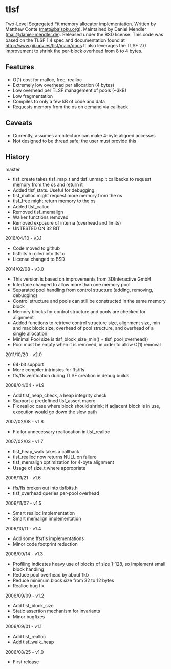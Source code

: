 # tlsf

Two-Level Segregated Fit memory allocator implementation.
Written by Matthew Conte (matt@baisoku.org).
Maintained by Daniel Mendler (mail@daniel-mendler.de).
Released under the BSD license.
This code was based on the TLSF 1.4 spec and documentation found at http://www.gii.upv.es/tlsf/main/docs
It also leverages the TLSF 2.0 improvement to shrink the per-block overhead from 8 to 4 bytes.

Features
--------
  * O(1) cost for malloc, free, realloc
  * Extremely low overhead per allocation (4 bytes)
  * Low overhead per TLSF management of pools (~3kB)
  * Low fragmentation
  * Compiles to only a few kB of code and data
  * Requests memory from the os on demand via callback

Caveats
-------
  * Currently, assumes architecture can make 4-byte aligned accesses
  * Not designed to be thread safe; the user must provide this

History
-------

master
  * tlsf_create takes tlsf_map_t and tlsf_unmap_t callbacks
    to request memory from the os and return it
  * Added tlsf_stats. Useful for debugging.
  * tlsf_malloc might request more memory from the os
  * tlsf_free might return memory to the os
  * Added tlsf_calloc
  * Removed tlsf_memalign
  * Walker functions removed
  * Removed exposure of interna (overhead and limits)
  * UNTESTED ON 32 BIT

2016/04/10 - v3.1
  * Code moved to github
  * tlsfbits.h rolled into tlsf.c
  * License changed to BSD

2014/02/08 - v3.0
  * This version is based on improvements from 3DInteractive GmbH
  * Interface changed to allow more than one memory pool
  * Separated pool handling from control structure (adding, removing, debugging)
  * Control structure and pools can still be constructed in the same memory block
  * Memory blocks for control structure and pools are checked for alignment
  * Added functions to retrieve control structure size, alignment size, min and max block size, overhead of pool structure, and overhead of a single allocation
  * Minimal Pool size is tlsf_block_size_min() + tlsf_pool_overhead()
  * Pool must be empty when it is removed, in order to allow O(1) removal

2011/10/20 - v2.0
  * 64-bit support
  * More compiler intrinsics for ffs/fls
  * ffs/fls verification during TLSF creation in debug builds

2008/04/04 - v1.9
  * Add tlsf_heap_check, a heap integrity check
  * Support a predefined tlsf_assert macro
  * Fix realloc case where block should shrink; if adjacent block is in use, execution would go down the slow path

2007/02/08 - v1.8
  * Fix for unnecessary reallocation in tlsf_realloc

2007/02/03 - v1.7
  * tlsf_heap_walk takes a callback
  * tlsf_realloc now returns NULL on failure
  * tlsf_memalign optimization for 4-byte alignment
  * Usage of size_t where appropriate

2006/11/21 - v1.6
  * ffs/fls broken out into tlsfbits.h
  * tlsf_overhead queries per-pool overhead

2006/11/07 - v1.5
  * Smart realloc implementation
  * Smart memalign implementation

2006/10/11 - v1.4
  * Add some ffs/fls implementations
  * Minor code footprint reduction

2006/09/14 - v1.3
  * Profiling indicates heavy use of blocks of size 1-128, so implement small block handling
  * Reduce pool overhead by about 1kb
  * Reduce minimum block size from 32 to 12 bytes
  * Realloc bug fix

2006/09/09 - v1.2
  * Add tlsf_block_size
  * Static assertion mechanism for invariants
  * Minor bugfixes

2006/09/01 - v1.1
  * Add tlsf_realloc
  * Add tlsf_walk_heap

2006/08/25 - v1.0
  * First release
